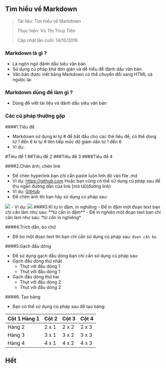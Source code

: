 ## Tìm hiểu về Markdown
> Tài liệu: Tìm hiểu về Markdown
> 
> Thực hiện: Vũ Thị Thuỷ Tiên
> 
> Cập nhật lần cuối: 14/10/2016

### Markdown là gì ?
- Là ngôn ngữ đánh dấu siêu văn bản
- Sử dụng cú pháp khá đơn giản và dễ hiểu để đánh dấu văn bản
- Văn bản được viết bằng Markdown có thể chuyển đổi sang HTML và ngược lại

### Markdown dùng để làm gì ?
- Dùng để viết tài liệu và đánh dấu siêu văn bản

### Các cú pháp thường gặp
####1.Tiêu đề
- Markdown sử dụng kí tự # để bắt đầu cho các thẻ tiêu để, có thể dùng từ 1 đến 6 kí tự # liên tiếp mức độ giảm dần từ 1 đến 6
- Ví dụ:

#Tiêu đề 1
##Tiêu đề 2
###Tiêu đề 3
####Tiêu đề 4

####2.Chèn ảnh, chèn link
- Để chèn hyperlink bạn chỉ cần paste luôn linh đó vào file .md
- Ví dụ: https://github.com
Hoặc bạn cũng có thể sử dụng cú pháp sau để thu ngắn đường dẫn của link
[mô tả](đường link)
- Ví dụ: [GitHub](https://github.com)
- Để chèn ảnh thì bạn hãy sử dụng cú pháp sau:
<img src="link ảnh của bạn">
- Ví dụ: <img src="http://hinhanhdep.pro/content/uploads/2014/11/hinh-anh-de-thuong-cua-meo-con-612-8.jpg">
####3.Kí tự in đậm, in nghiêng
- Để in đậm một đoạn text bạn chỉ cần làm như sau:
**từ cần in đậm**
- Để in nghiên một đoạn text bạn chỉ cần làm như sau:
*từ cần in nghiêng*

####4.Trích dẫn, bo chữ
- Để bo một đoạn text thì bạn chỉ cần sử dụng cú pháp sau:
`đoạn cần bo`

####5.Gạch đầu dòng
- Để sử dụng gạch đầu dòng bạn chỉ cần sử dụng cú pháp sau:
- Gạch đầu dòng thứ nhất
  <ul>
  <li>Thụt với đầu dòng 1</li>
  <li>Thụt với đầu dòng 1</li>
  </ul>
- Gạch đầu dòng thứ hai
  <ul>
  <li>Thụt với đầu dòng 2</li>
  <li>Thụt với đầu dòng 2</li>
  </ul>

####6. Tạo bảng
- Bạn có thể sử dụng cú pháp sau để tạo bảng:

| Cột 1 Hàng 1 | Cột 2 | Cột 3| Cột 4 |
|--------------|-------|------|-------|
| Hàng 2 | 2 x 1 | 2 x 2 | 2 x 3 | 2 x 4 |
| Hàng 3 | 3 x 1 | 3 x 2 | 3 x 3 | 3 x 4 |
| Hàng 4 | 4 x 1 | 4 x 2 | 4 x 3 | 4 x 4 |

## Hết